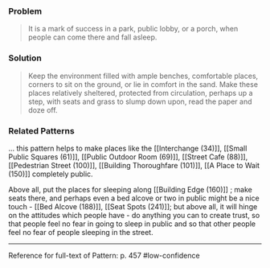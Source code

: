 ### Problem
>It is a mark of success in a park, public lobby, or a porch, when people can come there and fall asleep.

### Solution
>Keep the environment filled with ample benches, comfortable places, corners to sit on the ground, or lie in comfort in the sand. Make these places relatively sheltered, protected from circulation, perhaps up a step, with seats and grass to slump down upon, read the paper and doze off.

### Related Patterns
... this pattern helps to make places like the [[Interchange (34)]], [[Small Public Squares (61)]], [[Public Outdoor Room (69)]], [[Street Cafe (88)]], [[Pedestrian Street (100)]], [[Building Thoroughfare (101)]], [[A Place to Wait (150)]] completely public.

Above all, put the places for sleeping along [[Building Edge (160)]] ; make seats there, and perhaps even a bed alcove or two in public might be a nice touch - [[Bed Alcove (188)]], [[Seat Spots (241)]]; but above all, it will hinge on the attitudes which people have - do anything you can to create trust, so that people feel no fear in going to sleep in public and so that other people feel no fear of people sleeping in the street.

---
Reference for full-text of Pattern: p. 457 #low-confidence 